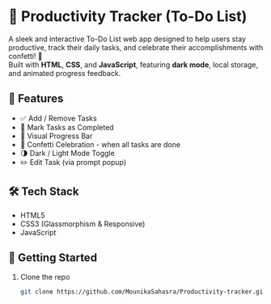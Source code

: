 # 📝 Productivity Tracker (To-Do List)

A sleek and interactive To-Do List web app designed to help users stay productive, track their daily tasks, and celebrate their accomplishments with confetti! 🎉  
Built with **HTML**, **CSS**, and **JavaScript**, featuring **dark mode**, local storage, and animated progress feedback.

## 🌟 Features

- ✅ Add / Remove Tasks
- 📌 Mark Tasks as Completed
- 🎯 Visual Progress Bar
- 🎉 Confetti Celebration - when all tasks are done
- 🌗 Dark / Light Mode Toggle
- ✏️ Edit Task (via prompt popup)

## 🛠️ Tech Stack

- HTML5
- CSS3 (Glassmorphism & Responsive)
- JavaScript 

## 🚀 Getting Started

1. Clone the repo  
   ```bash
   git clone https://github.com/MounikaSahasra/Productivity-tracker.git
